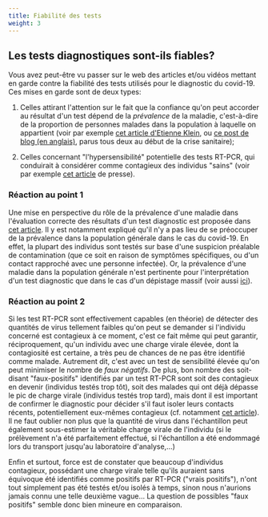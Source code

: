 ```yaml
---
title: Fiabilité des tests
weight: 3
---
```



## **Les tests diagnostiques sont-ils fiables?**
  
  Vous avez peut-être vu passer sur le web des articles et/ou vidéos mettant en garde contre la fiabilité des tests utilisés pour le diagnostic du covid-19. Ces mises en garde sont de deux types:
  
 1. Celles attirant l'attention sur le fait que la confiance qu'on peut accorder au résultat d'un test dépend de la _prévalence_ de la maladie, c'est-à-dire de la proportion de personnes malades dans la population à laquelle on appartient (voir par exemple [cet article d'Etienne Klein](https://tracts.gallimard.fr/fr/products/tracts-de-crise-n-25-je-ne-suis-pas-medecin-mais), ou  [ce post de blog (en anglais)](https://medium.com/@niryungster/where-you-live-affects-what-your-covid-19-test-means-a9cd798fcd10), parus tous deux au début de la crise sanitaire);
 
 2. Celles concernant "l'hypersensibilité" potentielle des tests RT-PCR, qui conduirait à considérer comme contagieux des individus "sains" (voir par exemple [cet article](https://www.lemonde.fr/les-decodeurs/article/2020/09/09/covid-19-l-hypersensibilite-des-tests-pcr-entre-intox-et-vrai-debat_6051528_4355770.html) de presse).
 

### **Réaction au point 1**

Une mise en perspective du rôle de la prévalence d'une maladie dans l'évaluation correcte des résultats d'un test diagnostic est proposée dans [cet article](../../diagtest.pdf). Il y est notamment expliqué qu'il n'y a pas lieu de se préoccuper de la prévalence dans la population générale dans le cas du covid-19. En effet, la plupart des individus sont testés sur base d'une suspicion préalable de contamination (que ce soit en raison de symptômes spécifiques, ou d'un contact rapproché avec une personne infectée). Or, la prévalence d'une maladie dans la population générale n'est pertinente pour l'interprétation d'un test diagnostic que dans le cas d'un dépistage massif (voir aussi [ici](https://www.zeterinaires.fr/nofakemed/2020/04/29/tests-diagnostiques-comment-pas-fiables/)).
 

### **Réaction au point 2** 

Si les test RT-PCR sont effectivement capables (en théorie) de détecter des quantités de virus tellement faibles qu'on peut se demander si l'individu concerné est contagieux à ce moment, c'est ce fait même qui peut garantir, réciproquement, qu'un individu avec une charge virale élevée, dont la contagiosité est certaine, a très peu de chances de ne pas être identifié comme malade. Autrement dit, c'est avec un test de sensibilité élevée qu'on peut minimiser le nombre de _faux négatifs_. 
De plus, bon nombre des soit-disant "faux-positifs" identifiés par un test RT-PCR sont soit des contagieux en devenir (individus testés trop tôt), soit des malades qui ont déjà dépasse le pic de charge virale (individus testés trop tard), mais dont il est important de confirmer le diagnostic pour décider s'il faut isoler leurs contacts récents, potentiellement eux-mêmes contagieux (cf. notamment [cet article](https://www.facebook.com/notes/covid19-fédération/comment-fonctionnent-les-tests-qpcr-quel-effet-le-nombre-de-cycles-a-t-il-sur-ce/350480706041316/)). Il ne faut oublier non plus que la quantité de virus dans l'échantillon peut également sous-estimer la véritable charge virale de l'individu (si le prélèvement n'a été parfaitement effectué, si l'échantillon a été endommagé lors du transport jusqu'au laboratoire d'analyse,...)
 
Enfin et surtout, force est de constater que beaucoup d'individus contagieux, possédant une charge virale telle qu'ils auraient sans équivoque été identifiés comme positifs par RT-PCR ("vrais positifs"),
n'ont tout simplement pas été testés et/ou isolés à temps, sinon nous n'aurions jamais connu une telle deuxième vague...
La question de possibles "faux positifs" semble donc bien mineure en comparaison.